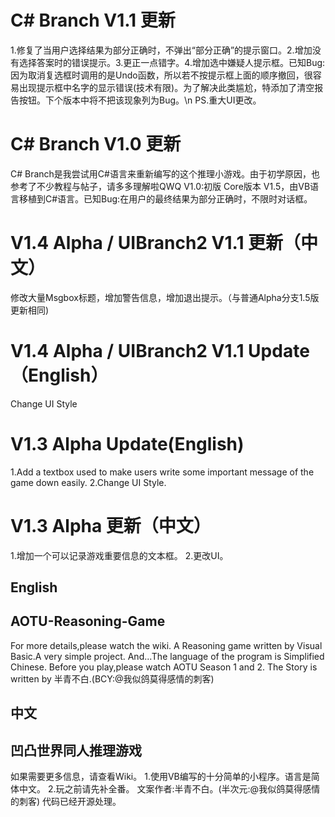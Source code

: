 # C# Branch V1.1 更新
1.修复了当用户选择结果为部分正确时，不弹出“部分正确”的提示窗口。2.增加没有选择答案时的错误提示。3.更正一点错字。4.增加选中嫌疑人提示框。已知Bug:因为取消复选框时调用的是Undo函数，所以若不按提示框上面的顺序撤回，很容易出现提示框中名字的显示错误(技术有限)。为了解决此类尴尬，特添加了清空报告按钮。下个版本中将不把该现象列为Bug。\n
PS.重大UI更改。
# C# Branch V1.0 更新
C# Branch是我尝试用C#语言来重新编写的这个推理小游戏。由于初学原因，也参考了不少教程与帖子，请多多理解啦QWQ
V1.0:初版 Core版本 V1.5，由VB语言移植到C#语言。已知Bug:在用户的最终结果为部分正确时，不限时对话框。

# V1.4 Alpha / UIBranch2 V1.1 更新（中文）
修改大量Msgbox标题，增加警告信息，增加退出提示。（与普通Alpha分支1.5版更新相同)

# V1.4 Alpha / UIBranch2 V1.1 Update（English）
Change UI Style

# V1.3 Alpha Update(English)
1.Add a textbox used to make users write some important message of the game down easily.
2.Change UI Style.

# V1.3 Alpha 更新（中文）
1.增加一个可以记录游戏重要信息的文本框。
2.更改UI。

## English
## AOTU-Reasoning-Game ##
For more details,please watch the wiki.
A Reasoning game written by Visual Basic.A very simple project.
And...The language of the program is Simplified Chinese.
Before you play,please watch AOTU Season 1 and 2.
The Story is written by 半青不白.(BCY:@我似鸽莫得感情的刺客)

## 中文
## 凹凸世界同人推理游戏 ##
如果需要更多信息，请查看Wiki。
1.使用VB编写的十分简单的小程序。语言是简体中文。
2.玩之前请先补全番。
文案作者:半青不白。(半次元:@我似鸽莫得感情的刺客)
代码已经开源处理。

